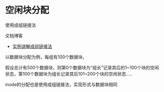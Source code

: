 # 空闲块分配

使用成组链接法

文档博客

+ [实例讲解成组链接法](https://blog.csdn.net/Ajay666/article/details/73569654?tdsourcetag=s_pctim_aiomsg)

以数据块分配为例，每组有100个数据块，

假设总计有500个数据块，则第0个数据块为“组长”记录其后的1~100个块的空闲状态，第100个数据块为组长记录其后101~200个块的空闲状态.....

inode的分配也是使用成组链接法，实现形式与数据块相同